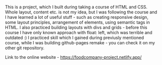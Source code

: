 This is a project, which I built during taking a course of HTML and CSS. Whole layout, content etc. is not my idea, but I was following the course and I have learned a lot of useful stuff - such as creating responsive design, some layout principles, arrangement of elements, using semantic tags in HTML. I also practiced building layouts with divs and grids - before this course I have only known approach with float: left, which was terrible and outdated :) I practiced skill which I gained during previusly mentioned course, while I was building github-pages remake - you can check it on my other git repository.

Link to the online website - https://foodcompany-project.netlify.app/
